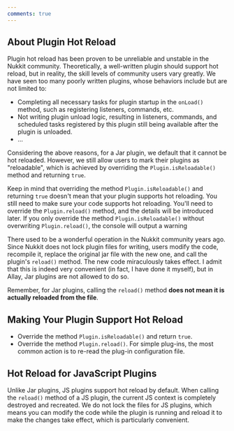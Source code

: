 ```yaml
---
comments: true
---
```


## About Plugin Hot Reload

Plugin hot reload has been proven to be unreliable and unstable in the Nukkit community. Theoretically, a well-written
plugin should support hot reload, but in reality, the skill levels of community users vary greatly. We have seen too
many poorly written plugins, whose behaviors include but are not limited to:

- Completing all necessary tasks for plugin startup in the `onLoad()` method, such as registering listeners, commands,
  etc.
- Not writing plugin unload logic, resulting in listeners, commands, and scheduled tasks registered by this plugin still
  being available after the plugin is unloaded.
- ...

Considering the above reasons, for a Jar plugin, we default that it cannot be hot reloaded. However, we still allow
users to mark their plugins as "reloadable", which is achieved by overriding the `Plugin.isReloadable()` method and
returning `true`.

Keep in mind that overriding the method `Plugin.isReloadable()` and returning `true` doesn't mean that your plugin supports hot reloading.
You still need to make sure your code supports hot reloading.
You'll need to override the `Plugin.reload()` method, and the details will be introduced later.
If you only override the method `Plugin.isReloadable()` without overwriting `Plugin.reload()`, the console will output a warning

There used to be a wonderful operation in the Nukkit community years ago. Since Nukkit does not lock plugin files for writing, users modify
the code, recompile it, replace the original jar file with the new one, and call the plugin's `reload()` method. The new
code miraculously takes effect. I admit that this is indeed very convenient (in fact, I have done it myself), but in
Allay, Jar plugins are not allowed to do so.

Remember, for Jar plugins, calling the `reload()` method **does not mean it is actually reloaded from the file**.

## Making Your Plugin Support Hot Reload

- Override the method `Plugin.isReloadable()` and return `true`.
- Override the method `Plugin.reload()`. For simple plug-ins, the most common action is to re-read the plug-in configuration file.

## Hot Reload for JavaScript Plugins

Unlike Jar plugins, JS plugins support hot reload by default. When calling the `reload()` method of a JS plugin, the
current JS context is completely destroyed and recreated. We do not lock the files for JS plugins, which means you can
modify the code while the plugin is running and reload it to make the changes take effect, which is particularly
convenient.
